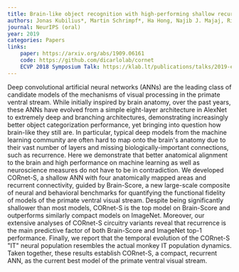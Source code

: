 ```yaml
---
title: Brain-like object recognition with high-performing shallow recurrent ANNs
authors: Jonas Kubilius*, Martin Schrimpf*, Ha Hong, Najib J. Majaj, Rishi Rajalingham, Elias B. Issa, Kohitij Kar, Pouya Bashivan, Jonathan Prescott-Roy, Kailyn Schmidt, Aran Nayebi, Daniel Bear, Daniel L. K. Yamins, James J. DiCarlo
journal: NeurIPS (oral)
year: 2019
categories: Papers
links:
    paper: https://arxiv.org/abs/1909.06161
    code: https://github.com/dicarlolab/cornet
    ECVP 2018 Symposium Talk: https://klab.lt/publications/talks/2019-ecvp/
---
```


Deep convolutional artificial neural networks (ANNs) are the leading class of candidate models of the mechanisms of visual processing in the primate ventral stream. While initially inspired by brain anatomy, over the past years, these ANNs have evolved from a simple eight-layer architecture in AlexNet to extremely deep and branching architectures, demonstrating increasingly better object categorization performance, yet bringing into question how brain-like they still are. In particular, typical deep models from the machine learning community are often hard to map onto the brain's anatomy due to their vast number of layers and missing biologically-important connections, such as recurrence. Here we demonstrate that better anatomical alignment to the brain and high performance on machine learning as well as neuroscience measures do not have to be in contradiction. We developed CORnet-S, a shallow ANN with four anatomically mapped areas and recurrent connectivity, guided by Brain-Score, a new large-scale composite of neural and behavioral benchmarks for quantifying the functional fidelity of models of the primate ventral visual stream. Despite being significantly shallower than most models, CORnet-S is the top model on Brain-Score and outperforms similarly compact models on ImageNet. Moreover, our extensive analyses of CORnet-S circuitry variants reveal that recurrence is the main predictive factor of both Brain-Score and ImageNet top-1 performance. Finally, we report that the temporal evolution of the CORnet-S "IT" neural population resembles the actual monkey IT population dynamics. Taken together, these results establish CORnet-S, a compact, recurrent ANN, as the current best model of the primate ventral visual stream.